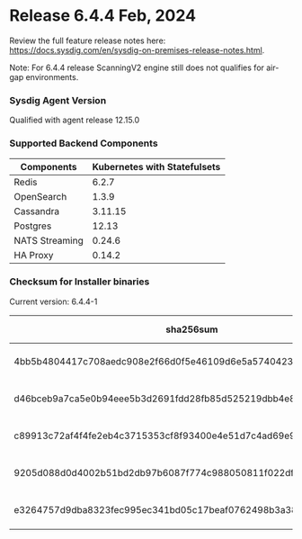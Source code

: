 Release 6.4.4 Feb, 2024
===

Review the full feature release notes here: https://docs.sysdig.com/en/sysdig-on-premises-release-notes.html.

Note: For 6.4.4 release ScanningV2 engine still does not qualifies for air-gap environments.

### Sysdig Agent Version

Qualified with agent release 12.15.0

### Supported Backend Components

| **Components** | **Kubernetes with Statefulsets** |
|---|---|
| Redis                      | 6.2.7 |
| OpenSearch                 | 1.3.9 |
| Cassandra                  | 3.11.15 |
| Postgres                   | 12.13 |
| NATS Streaming             | 0.24.6 |
| HA Proxy                   | 0.14.2 |


### Checksum for Installer binaries

Current version: 6.4.4-1

| **sha256sum** | **Installer binary** |
|---|---|
| 4bb5b4804417c708aedc908e2f66d0f5e46109d6e5a57404234f074f6a42c9d8 | installer-darwin-amd64 |
| d46bceb9a7ca5e0b94eee5b3d2691fdd28fb85d525219dbb4e85da839e350667 | installer-darwin-arm64 |
| c89913c72af4f4fe2eb4c3715353cf8f93400e4e51d7c4ad69e97552004e2971 | installer-linux-amd64 |
| 9205d088d0d4002b51bd2db97b6087f774c988050811f022df680904d2efaf35 | installer-linux-arm |
| e3264757d9dba8323fec995ec341bd05c17beaf0762498b3a38824c54351eccd | installer-linux-arm64 |

